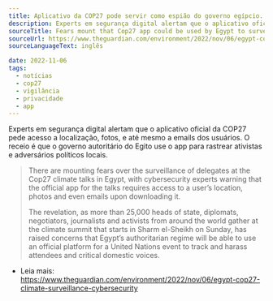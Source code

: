 ```yaml
---
title: Aplicativo da COP27 pode servir como espião do governo egípcio.
description: Experts em segurança digital alertam que o aplicativo oficial da COP27 pede acesso a localização, fotos, e até mesmo a emails dos usuários.
sourceTitle: Fears mount that Cop27 app could be used by Egypt to surveil regime’s critics
sourceUrl: https://www.theguardian.com/environment/2022/nov/06/egypt-cop27-climate-surveillance-cybersecurity
sourceLanguageText: inglês

date: 2022-11-06
tags:
  - notícias
  - cop27
  - vigilância
  - privacidade
  - app
---
```


Experts em segurança digital alertam que o aplicativo oficial da COP27 pede acesso a localização, fotos, e até mesmo a emails dos usuários. O receio é que o governo autoritário do Egito use o app para rastrear ativistas e adversários políticos locais.

> There are mounting fears over the surveillance of delegates at the Cop27 climate talks in Egypt, with cybersecurity experts warning that the official app for the talks requires access to a user’s location, photos and even emails upon downloading it.
>
> The revelation, as more than 25,000 heads of state, diplomats, negotiators, journalists and activists from around the world gather at the climate summit that starts in Sharm el-Sheikh on Sunday, has raised concerns that Egypt’s authoritarian regime will be able to use an official platform for a United Nations event to track and harass attendees and critical domestic voices.

* Leia mais: https://www.theguardian.com/environment/2022/nov/06/egypt-cop27-climate-surveillance-cybersecurity


